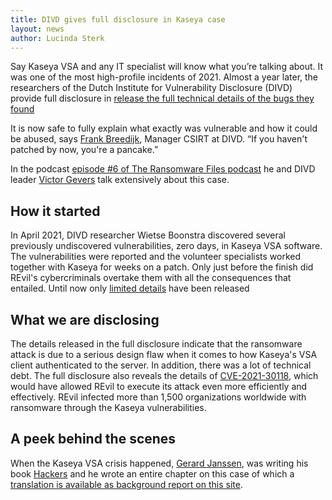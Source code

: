 ```yaml
---
title: DIVD gives full disclosure in Kaseya case
layout: news
author: Lucinda Sterk
---
```

Say Kaseya VSA and any IT specialist will know what you’re talking about. It was one of the most high-profile incidents of 2021. Almost a year later, the researchers of the Dutch Institute for Vulnerability Disclosure (DIVD) provide full disclosure in [release the full technical details of the bugs they found](https://csirt.divd.nl/2022/04/04/Kaseya-VSA-Full-Disclosure/)

It is now safe to fully explain what exactly was vulnerable and how it could be abused, says [Frank Breedijk](/team/Frank%20Breedijk), Manager CSIRT at DIVD. “If you haven't patched by now, you're a pancake.”

In the podcast [episode #6 of The Ransomware Files podcast](https://www.bankinfosecurity.com/interviews/ransomware-files-episode-6-kaseya-revil-i-5045) he and DIVD leader [Victor Gevers](/team/Victor%20Gevers) talk extensively about this case.

How it started
---
In April 2021, DIVD researcher Wietse Boonstra discovered several previously undiscovered vulnerabilities, zero days, in Kaseya VSA software. The vulnerabilities were reported and the volunteer specialists worked together with Kaseya for weeks on a patch. Only just before the finish did REvil's cybercriminals overtake them with all the consequences that entailed. Until now only [limited details](https://csirt.divd.nl/2021/07/07/Kaseya-Limited-Disclosure/) have been released

What we are disclosing
----------------------
The details released in the full disclosure indicate that the ransomware attack is due to a serious design flaw when it comes to how Kaseya's VSA client authenticated to the server. In addition, there was a lot of technical debt. The full disclosure also reveals the details of [CVE-2021-30118](https://csirt.divd.nl/CVE-2021-30118), which would have allowed REvil to execute its attack even more efficiently and effectively. REvil infected more than 1,500 organizations worldwide with ransomware through the Kaseya vulnerabilities.

A peek behind the scenes
------------------------
When the Kaseya VSA crisis happened, [Gerard Janssen](/team/Gerard%20Janssen/), was writing his book [Hackers](https://www.thomasrap.nl/boek/hackers/) and he wrote an entire chapter on this case of which a [translation is available as background report on this site](/reports/2021-00002%20-%20Kaseya%20VSA%20behind%20the%20scenes/).
